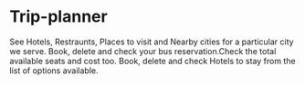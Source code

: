 # Trip-planner
See Hotels, Restraunts, Places to visit and Nearby cities for a particular city we serve. Book, delete and check your bus reservation.Check the total available seats and cost too. Book, delete and check Hotels to stay from the list of options available.

